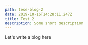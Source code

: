 ```yaml
---
path: tese-blog-2
date: 2019-10-16T14:28:11.247Z
title: Test 2
description: Some short description
---
```

Let's write a blog here
